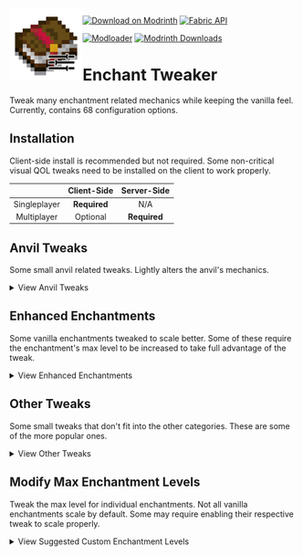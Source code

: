 <a href="https://github.com/adibarra/enchant-tweaker">
    <img align="left" src="./src/main/resources/assets/enchanttweaker/icon.png" alt="Logo" height="128">
</a>

<a href="https://modrinth.com/mod/e4Vpm1dD"><img src="https://github.com/adibarra/enchant-tweaker/assets/93070681/2fe57029-fbad-4e5f-8583-1ff1b300c18d" alt="Download on Modrinth" width="200"/></a>
<a href="https://modrinth.com/mod/P7dR8mSH"><img src="https://github.com/adibarra/enchant-tweaker/assets/93070681/0a730158-59ca-4cb0-a029-11337665328f" alt="Fabric API" width="200"/></a>

<a href="https://fabricmc.net/use/installer">![Modloader](https://img.shields.io/static/v1?color=00AF5C&label=modloader&message=fabric&style=for-the-badge)</a>
<a href="https://modrinth.com/mod/e4Vpm1dD">![Modrinth Downloads](https://img.shields.io/modrinth/dt/enchant-tweaker?color=00AF5C&label=modrinth&style=for-the-badge&logo=modrinth)</a>

# Enchant Tweaker
Tweak many enchantment related mechanics while keeping the vanilla feel. Currently, contains 68 configuration options.



## Installation
Client-side install is recommended but not required. Some non-critical visual QOL tweaks need to be installed on the client to work properly.

|              | Client-Side  | Server-Side  |
|:------------:|:------------:|:------------:|
| Singleplayer | **Required** |     N/A      |
| Multiplayer  |   Optional   | **Required** |



## Anvil Tweaks
Some small anvil related tweaks. Lightly alters the anvil's mechanics.

<details>
<summary> View Anvil Tweaks </summary>

### Cheap Names
Normally renaming an item will cost a similar amount of levels as adding an enchantment onto an item. Enabling this will force the cost for renaming items to always be one level. For those who don't enjoy spending nineteen levels to rename a pickaxe... again.

### Not Too Expensive
Normally once an item's enchant/repair cost reaches 40 levels you can no longer enchant or repair it. Enabling this tweak alters the "Too Expensive!" mechanic in the anvil changing the level it activates at to one of your choosing.

### Prior Work is Cheaper
Normally when enchanting/repairing an item, each operation will double the cost of the next action. Enabling this tweak will let you customize the penalty.

### Prior Work is Free
Normally when enchanting/repairing an item, each operation will double the cost of the next action. Enabling this tweak completely disables the prior work penalty for items enchanted/repaired at an anvil. This means that the enchant/repair cost for an item will always stay at the minimum value for that given procedure.

### Sturdy Anvils
Normally an anvil has a 12% (0.12) chance to take damage when used. Enabling this tweak will let you customize the damage chance.

</details>



## Enhanced Enchantments
Some vanilla enchantments tweaked to scale better. Some of these require the enchantment's max level to be increased to take full advantage of the tweak.

<details>
<summary> View Enhanced Enchantments </summary>

### More Binding
Enabling this tweak will allow Curse of Binding to scale with enchantment level. Higher levels will decrease the chance of the item dropping on death. The effect maxes out at Curse of Binding X, Binding I is kept the same as vanilla. Formula: `Drop Chance on Death = 1.1 - 0.1 * bindingLevel`.

### More Channeling
Enabling this tweak will allow Channeling to scale with enchantment level. Channeling I only works during thunderstorms. Channeling II will allow Channeling to work during rain. No scaling for higher levels.

### More Flame
Enabling this tweak will allow Flame to scale with enchantment level. Flame I lasts 5 seconds. Each additional level adds 2 seconds. Continues scaling for higher levels (uncapped). Formula: `Burn Duration = 5 + 2 * flameLevel`.

### More Infinity
**Overrides BowInfinityFix.** Enabling this tweak will allow Infinity to scale with enchantment level. Lets bows with Infinity have a chance at shooting without consuming an arrow. Continues scaling for higher levels (capped at 100% chance). Formula: `Free Arrow Chance = 0.03 * infinityLevel`. (+3% chance per level)

### More Mending
Enabling this tweak will allow Mending to scale with enchantment level. Mending II is the same as vanilla Mending. Mending I has ~10% XP efficiency loss and Mending III has ~10% XP efficiency gain. The effect maxes out at Mending X. Formula: `Repair Cost = 0.6 - 0.05 * mendingLevel`.

### More Multishot
Enabling this tweak will allow Multishot to scale with enchantment level. Each additional level will add 2 arrows to the shot. Crossbows take damage for **each** Multishot arrow shot. Continues scaling for higher levels (uncapped).

</details>



## Other Tweaks
Some small tweaks that don't fit into the other categories. These are some of the more popular ones.

<details>
<summary> View Other Tweaks </summary>

### Axes are Not Tools
Normally axes are treated as tools when used in combat. This causes them to take double durability damage when they are used in combat. Enabling this tweak removes the double durability damage penalty.

### Axe Weapons
Allow the addition of some weapon enchantments that normally can not be added onto axes. Enabling this tweak allows you to add the following enchantments to axes: Fire Aspect, Knockback, and Looting.

### Better Mending
Normally Mending will only repair an item if it is being held or worn by the player. Enabling this tweak will allow Mending to be more flexible with what it can repair. Mending order: Main-Hand -> Off-Hand -> Armor -> Hotbar -> Inventory.

### Bow Infinity Fix
Normally even though you have Infinity on a bow, you need to have arrows in your inventory to shoot. Enabling this tweak will allow you to shoot arrows without having them in your inventory.

### God Armor
Allow the combination of damage negation enchantments that normally can not be added together. Enabling this tweak allows you to combine the following enchantments: Protection, Blast Protection, Fire Protection, and Projectile Protection.

### God Weapons
Allow the combination of damage enhancement enchantments that normally can not be added together. Enabling this tweak allows you to combine the following enchantments: Sharpness, Smite, and Bane of Arthropods.

### Infinite Mending
Normally you need to choose between having either Mending or Infinity. Enabling this tweak allows both enchantments to coexist.

### Loyal Void Tridents
Normally tridents enchanted with Loyalty will be lost if thrown into the void. Enabling this tweak will allow those tridents to return to the player.

### Multishot Piercing
Normally you need to choose between having either Multishot or Piercing. Enabling this tweak allows both enchantments to coexist.

### No Soul Speed Backlash
Normally boots will take damage when walking on soul sand with Soul Speed. Enabling this tweak will prevent your boots from taking damage from the enchantment.

### No Thorns Backlash
Normally armor will take damage when Thorns is triggered. Enabling this tweak will prevent your armor from taking damage from the enchantment.

### Shiny Max Enchantment Names
Normally everyone knows what the max level for an enchantment is, but what about now? Enabling this tweak will color the name of enchantments at max level to be yellow. This tweak is client side only and uses the client's Enchant Tweaker config.

### Trident Weapons
Allow the addition of some weapon enchantments that normally can not be added to tridents. Enabling this tweak allows you to add the following enchantments to tridents: Sharpness, Smite, Bane of Arthropods, Fire Aspect, Knockback, and Looting.

</details>



## Modify Max Enchantment Levels
Tweak the max level for individual enchantments. Not all vanilla enchantments scale by default. Some may require enabling their respective tweak to scale properly.

<details>
<summary> View Suggested Custom Enchantment Levels </summary>

### Armor Enchantments:
|      Enchantment      | Max Level |
|:---------------------:|:---------:|
|     Aqua Affinity     |     1     |
|   Blast Protection    |    10     |
|     Depth Strider     |     3     |
|    Feather Falling    |     7     |
|    Fire Protection    |    10     |
|     Frost Walker      |     2     |
| Projectile Protection |    10     |
|      Protection       |    10     |
|      Respiration      |    10     |
|      Soul Speed       |     5     |
|      Swift Sneak      |     4     |
|        Thorns         |     5     |

### Curse Enchantments:
|      Enchantment      | Max Level |
|:---------------------:|:---------:|
|     Binding Curse     |     1     |
|    Vanishing Curse    |     1     |

### Melee Enchantments:
|      Enchantment      | Max Level |
|:---------------------:|:---------:|
|  Bane of Arthropods   |    10     |
|      Fire Aspect      |     3     |
|       Impaling        |     5     |
|       Knockback       |     2     |
|        Looting        |     5     |
|       Sharpness       |    10     |
|         Smite         |    10     |
|     Sweeping Edge     |     5     |

### Ranged Enchantments:
|      Enchantment      | Max Level |
|:---------------------:|:---------:|
|      Channeling       |     2     |
|         Flame         |     2     |
|       Infinity        |     1     |
|        Loyalty        |     5     |
|       Multishot       |     3     |
|       Piercing        |     5     |
|         Power         |    10     |
|         Punch         |     2     |
|     Quick Charge      |     3     |
|        Riptide        |     3     |

### Tool Enchantments:
|      Enchantment      | Max Level |
|:---------------------:|:---------:|
|      Efficiency       |    10     |
|        Fortune        |     5     |
|         Lure          |     3     |
|    Luck of the Sea    |     5     |
|        Mending        |     3     |
|      Silk Touch       |     1     |
|      Unbreaking       |    10     |

</details>
